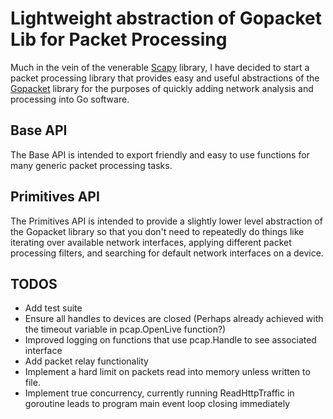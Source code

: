 # Lightweight abstraction of Gopacket Lib for Packet Processing

Much in the vein of the venerable [Scapy](https://scapy.net/) library, I have decided to start a packet processing library that provides easy and useful abstractions of the [Gopacket](https://github.com/google/gopacket) library for the purposes of quickly adding network analysis and processing into Go software.

## Base API

The Base API is intended to export friendly and easy to use functions for many generic packet processing tasks.

## Primitives API

The Primitives API is intended to provide a slightly lower level abstraction of the Gopacket library so that you don't need to repeatedly do things like iterating over available network interfaces, applying different packet processing filters, and searching for default network interfaces on a device.

## TODOS

- Add test suite
- Ensure all handles to devices are closed (Perhaps already achieved with the timeout variable in pcap.OpenLive function?)
- Improved logging on functions that use pcap.Handle to see associated interface
- Add packet relay functionality
- Implement a hard limit on packets read into memory unless written to file.
- Implement true concurrency, currently running ReadHttpTraffic in goroutine leads to program main event loop closing immediately